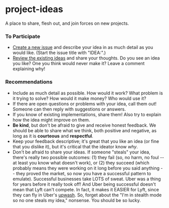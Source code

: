 # project-ideas
A place to share, flesh out, and join forces on new projects.

### To Participate
 - [Create a new issue](https://github.com/SeattleJSHackers/project-ideas/issues/new) and describe your idea in as much detail as you would like. (Start the issue title with "IDEA:".)
 - [Review the existing ideas](https://github.com/SeattleJSHackers/project-ideas/issues?utf8=%E2%9C%93&q=IDEA%3A) and share your thoughts. Do you see an idea you like? One you think would never make it? Leave a comment explaining why!

### Recommendations
 - Include as much detail as possible. How would it work? What problem is it trying to solve? How would it make money? Who would use it?
 - If there are open questions or problems with your idea, call them out! Someone can then reply with suggestions or answers.
 - If you know of existing implementations, share them! Also try to explain how the idea might improve on them.
 - **Be kind**, but don't be afraid to give and receive honest feedback. We should be able to share what we think, both positive and negative, as long as it is **courteous** and **respectful**.
 - Keep your feedback descriptive; it's great that you like an idea (or fine that you dislike it), but it's critical that the ideator know *why*.
 - Don't be afraid to share your ideas. If someone "steals" your idea, there's really two possible outcomes: (1) they fail (so, no harm, no foul -- at least you know what doesn't work), or (2) they succeed (which probably means they were working on it long before you said anything -- they proved the market, so now you have a successful pattern to emulate). Successful businesses take LOTS of sweat. Uber was a thing for years before it really took off! And Uber being successful doesn't mean that Lyft can't compete. In fact, it makes it EASIER for Lyft, since they can fly in Uber's [upwash](https://en.wikipedia.org/wiki/V_formation). So, forget about the "I'm in stealth mode so no one steals my idea," nonsense. You should be so lucky.

